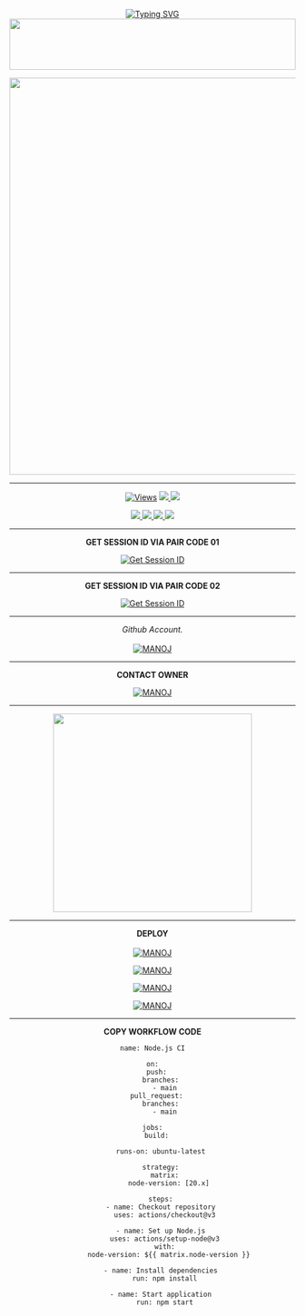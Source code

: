 <div align="center">


 [![Typing SVG](https://readme-typing-svg.herokuapp.com?font=Rockstar-ExtraBold&color=F01&lines=ＭＡＮＯＪ+ＭＤ+V2+ＷＨＡＴＳＡＰＰ+ＢＯＴ)](https://git.io/typing-svg)
<img src="https://i.imgur.com/dBaSKWF.gif" height="90" width="100%">

<p align="center">
<a href="https://github.com/MANOJMDV2/MANOJ_MD_V2">
    <img src="https://qu.ax/VfOij.jpg"  width="700px">
</a>
<hr>
 <p align="center">

  <a href="https://github.com/MANOJMDV2/MANOJ_MD_V2">
    <img src="https://hits.seeyoufarm.com/api/count/incr/badge.svg?url=https%3A%2F%2Fgithub.com%2FMANOJMDV2%2FMANOJ_MD_V2&count_bg=%2379C83D&title_bg=%23555555&icon=gitpod.svg&icon_color=%23E7E7E7&title=Views&edge_flat=false" alt="Views"/></a>
  
  </a>
  <a href="https://github.com/MANOJMDV2/MANOJ_MD_V2">
    <img src="https://img.shields.io/github/forks/MANOJMDV2/MANOJ_MD_V2?label=Fork&style=social">
    
  </a>
  <a href="https://github.com/MANOJMDV2/MANOJ_MD_V2">
    <img src="https://img.shields.io/https://github.com/MANOJMDV2/MANOJ_MD_V2?style=social">
  </a>
</p>

<p align="center">
  <a href="https://github.com/MANOJMDV2/MANOJ_MD_V2">
    <img src="https://img.shields.io/github/repo-size/MANOJMDV2/MANOJ_MD_V2?color=purple&label=Repo%20Size&style=plastic">

  </a>
  <a href="https://github.com/MANOJMDV2/MANOJ_MD_V2">
    <img src="https://img.shields.io/github/license/MANOJMDV2/MANOJ_MD_V2?color=purple&label=License&style=plastic">

  </a>
  <a href="https://github.com/MANOJMDV2/MANOJ_MD_V2">
    <img src="https://img.shields.io/github/languages/top/MANOJMDV2/MANOJ_MD_V2?color=purple&label=Javascript&style=plastic">

  </a>
  <a href="https://github.com/MANOJMDV2/MANOJ_MD_V2">
    <img src="https://img.shields.io/static/v1?label=Author&message=Asitha%20Chathuranga&color=purple&style=plastic">

  </a>
  </p>
</p>

<hr>
<b>GET SESSION ID VIA PAIR CODE 01</b>

<a href='https://pair-code-production.up.railway.app/' target="_blank"><img alt='Get Session ID' src='https://img.shields.io/badge/Click here to get your session id-blue?style=for-the-badge&logo=opencv&logoColor=white'/></a>

<hr>
<b>GET SESSION ID VIA PAIR CODE 02</b>

<a href='https://head-emelina-asitha2005-db02b116.koyeb.app/' target="_blank"><img alt='Get Session ID' src='https://img.shields.io/badge/Click here to get your session id-blue?style=for-the-badge&logo=opencv&logoColor=white'/></a>

<hr>

  _Github Account._<br><br>
     [![MANOJ](https://img.shields.io/badge/HOW_TO_MAKE_GITHUB_ACCOUNT-red?style=for-the-badge&logo=youtube&logoColor=white)](https://youtu.be/NZ6oSZfoR88?si=A4ThxQppWddcYZYD)
<br>
<hr>
<b>CONTACT OWNER</b>

[![MANOJ](https://qu.ax/VfOij.jpg)](https://wa.me/917005439105)
<hr>

<a href="https://whatsapp.com/channel/0029VaT1ewtI1rcbm9xB4s0U"><img src="https://img.shields.io/badge/Join%20Our%20WhatsApp%20Channel-green"  width="350"></a>

<hr>

<b>DEPLOY</b>
</br>
</br>
 [![MANOJ](https://img.shields.io/badge/manoj_md_deploy_on_heroku-430098?style=for-the-badge&logo=heroku&logoColor=white&buttcode=1n2i3m4a)](https://dashboard.heroku.com/new?template=https://github.com/MANOJMDV2/MANOJ_MD_V2)
  
[![MANOJ](https://img.shields.io/badge/manoj_md_deploy_on_railway-0B0D0E?style=for-the-badge&logo=railway&logoColor=white&buttcode=1n2i3m4a)](https://railway.app?referralCode=queen-elisa)
   
[![MANOJ](https://img.shields.io/badge/manoj_md_deploy_on_replit-F26207?style=for-the-badge&logo=replit&logoColor=white&buttcode=1n2i3m4a)](https://replit.com/)
   
[![MANOJ](https://img.shields.io/badge/manoj_md_deploy_on_render-000000?style=for-the-badge&logo=render&logoColor=white&buttcode=1n2i3m4a)](https://docs.render.com/free)

<hr>

<b>COPY WORKFLOW CODE</b></br>
```
name: Node.js CI

on:
  push:
    branches:
      - main
  pull_request:
    branches:
      - main

jobs:
  build:

    runs-on: ubuntu-latest

    strategy:
      matrix:
        node-version: [20.x]

    steps:
    - name: Checkout repository
      uses: actions/checkout@v3

    - name: Set up Node.js
      uses: actions/setup-node@v3
      with:
        node-version: ${{ matrix.node-version }}

    - name: Install dependencies
      run: npm install

    - name: Start application
      run: npm start
```
